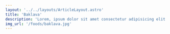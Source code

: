 ```yaml
---
layout: '../../layouts/ArticleLayout.astro'
title: 'Baklava'
description: 'Lorem, ipsum dolor sit amet consectetur adipisicing elit. Nobis quasi molestiae laudantium repellendus temporibus id'
img_url: '/foods/baklava.jpg'
---
```


